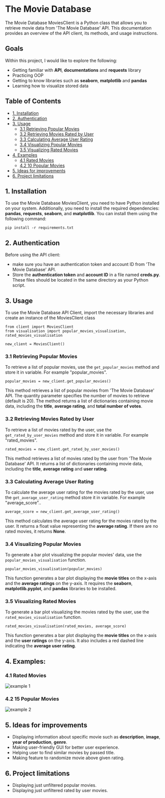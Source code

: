 # The Movie Database 
The Movie Database MoviesClient is a Python class that allows you to retrieve movie data from 'The Movie Database' API. This documentation provides an overview of the API client, its methods, and usage instructions.

## Goals
Within this project, I would like to explore the following:

- Getting familiar with **API**, **documentations** and **requests** library
- Practicing OOP
- Getting to know libraries such as **seaborn**, **matplotlib** and **pandas**
- Learning how to visualize stored data

## Table of Contents
- [1. Installation](https://github.com/WojciechStopka/project_moviedb#1-installation)
- [2. Authentication](https://github.com/WojciechStopka/project_moviedb#2-authentication)
- [3. Usage](https://github.com/WojciechStopka/project_moviedb#3-usage)
  - [3.1 Retrieving Popular Movies](https://github.com/WojciechStopka/project_moviedb#31-retrieving-popular-movies)
  - [3.2 Retrieving Movies Rated by User](https://github.com/WojciechStopka/project_moviedb#32-retrieving-movies-rated-by-user)
  - [3.3 Calculating Average User Rating](https://github.com/WojciechStopka/project_moviedb#33-calculating-average-user-rating)
  - [3.4 Visualizing Popular Movies](https://github.com/WojciechStopka/project_moviedb#34-visualizing-popular-movies)
  - [3.5 Visualizing Rated Movies](https://github.com/WojciechStopka/project_moviedb#35-visualizing-rated-movies)
- [4. Examples](https://github.com/WojciechStopka/project_moviedb#4-examples)
  - [4.1 Rated Movies](https://github.com/WojciechStopka/project_moviedb#41-rated-movies)
  - [4.2 10 Popular Movies](https://github.com/WojciechStopka/project_moviedb#42-10-popular-movies)
- [5. Ideas for improvements](https://github.com/WojciechStopka/project_moviedb#5-ideas-for-improvements)
- [6. Project limitations](https://github.com/WojciechStopka/project_moviedb#6-project-limitations)

## 1. Installation
To use the Movie Database MoviesClient, you need to have Python installed on your system. Additionally, you need to install the required dependencies: **pandas**, **requests**, **seaborn**, and **matplotlib**. You can install them using the following command:
```
pip install -r requirements.txt
```

## 2. Authentication
Before using the API client: 
- make sure you have an authentication token and account ID from 'The Movie Database' API. 
- Store the **authentication token** and **account ID** in a file named **creds.py**. These files should be located in the same directory as your Python script.

## 3. Usage
To use the Movie Database API Client, import the necessary libraries and create an instance of the MoviesClient class
```
from client import MoviesClient
from visualisation import popular_movies_visualisation, rated_movies_visualisation

new_client = MoviesClient()
```

### 3.1 Retrieving Popular Movies
To retrieve a list of popular movies, use the `get_popular_movies` method and store it in variable. For example "popular_movies".
```
popular_movies = new_client.get_popular_movies()
```
This method retrieves a list of popular movies from 'The Movie Database' API. The quantity parameter specifies the number of movies to retrieve (default is 20). The method returns a list of dictionaries containing movie data, including the **title**, **average rating**, and **total number of votes**.

### 3.2 Retrieving Movies Rated by User
To retrieve a list of movies rated by the user, use the `get_rated_by_user_movies` method and store it in variable. For example "rated_movies".
```
rated_movies = new_client.get_rated_by_user_movies()
```
This method retrieves a list of movies rated by the user from 'The Movie Database' API. It returns a list of dictionaries containing movie data, including the **title**, **average rating** and **user rating**.

### 3.3 Calculating Average User Rating
To calculate the average user rating for the movies rated by the user, use the `get_average_user_rating` method store it in variable. For example "average_score"..
```
average_score = new_client.get_average_user_rating()
```
This method calculates the average user rating for the movies rated by the user. It returns a float value representing the **average rating**. If there are no rated movies, it returns **None**.

### 3.4 Visualizing Popular Movies
To generate a bar plot visualizing the popular movies' data, use the `popular_movies_visualisation` function.
```
popular_movies_visualisation(popular_movies)
```
This function generates a bar plot displaying the **movie titles** on the x-axis and the **average ratings** on the y-axis. It requires the **seaborn**, **matplotlib.pyplot**, and **pandas** libraries to be installed.

### 3.5 Visualizing Rated Movies
To generate a bar plot visualizing the movies rated by the user, use the `rated_movies_visualisation` function.
```
rated_movies_visualisation(rated_movies, average_score)
```
This function generates a bar plot displaying the **movie titles** on the x-axis and the **user ratings** on the y-axis. It also includes a red dashed line indicating the **average user rating**.

## 4. Examples:
### 4.1 Rated Movies
![example 1](https://github.com/WojciechStopka/restaurant_finder_v2/assets/44327221/2e10b328-7732-409e-a931-11bfed1ae30c)

### 4.2 15 Popular Movies
![example 2](https://github.com/WojciechStopka/restaurant_finder_v2/assets/44327221/466fa00d-634d-4993-81f6-83a1f63d81f0)

## 5. Ideas for improvements
- Displaying information about specific movie such as **description**, **image**, **year of production**, **genre**.
- Making user-friendly GUI for better user experience.
- Helping user to find similar movies by passed title.
- Making feature to randomize movie above given rating.

## 6. Project limitations
- Displaying just unfiltered popular movies.
- Displaying just unfiltered rated by user movies.
